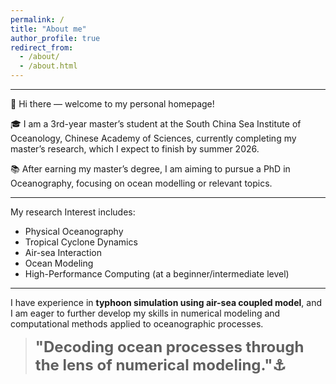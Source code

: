 ```yaml
---
permalink: /
title: "About me"
author_profile: true
redirect_from: 
  - /about/
  - /about.html
---
```


----

👋 Hi there — welcome to my personal homepage!

🎓 I am a 3rd-year master’s student at the South China Sea Institute of Oceanology, Chinese Academy of Sciences, currently completing my master’s research, which I expect to finish by summer 2026.

📚 After earning my master’s degree, I am aiming to pursue a PhD in Oceanography, focusing on ocean modelling or relevant topics.

----
My research Interest includes:
- Physical Oceanography
- Tropical Cyclone Dynamics
- Air-sea Interaction
- Ocean Modeling
- High-Performance Computing (at a beginner/intermediate level)

----

I have experience in **typhoon simulation using air-sea coupled model**, and I am eager to further develop my skills in numerical modeling and computational methods applied to oceanographic processes.

>
> <strong><font size=5>"Decoding ocean processes through the lens of numerical modeling."⚓️</font></strong>
>